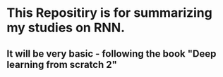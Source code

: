 # This Repositiry is for summarizing my studies on RNN.
## It will be very basic - following the book "Deep learning from scratch 2"

